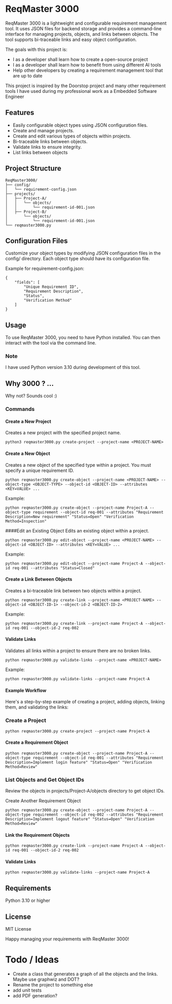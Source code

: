# ReqMaster 3000

ReqMaster 3000 is a lightweight and configurable requirement management tool. It uses JSON files for backend storage and provides a command-line interface for managing projects, objects, and links between objects. The tool supports bi-traceable links and easy object configuration.

The goals with this project is:
 - I as a developer shall learn how to create a open-source project
 - I as a developer shall learn how to benefit from using different AI tools
 - Help other developers by creating a requirement management tool that are up to date

 This project is inspired by the Doorstop project and many other requirement tools I have used during my professional work as a Embedded Software Engineer

## Features

- Easily configurable object types using JSON configuration files.
- Create and manage projects.
- Create and edit various types of objects within projects.
- Bi-traceable links between objects.
- Validate links to ensure integrity.
- List links between objects

## Project Structure

```plaintext
ReqMaster3000/
├── config/
│   └── requirement-config.json
├── projects/
│   ├── Project-A/
│   │   └── objects/
│   │       └── requirement-id-001.json
│   ├── Project-B/
│       └── objects/
│           └── requirement-id-001.json 
└── reqmaster3000.py
```

## Configuration Files
Customize your object types by modifying JSON configuration files in the config/ directory. Each object type should have its configuration file.

Example for requirement-config.json:
```
{
    "fields": [
        "Unique Requirement ID",
        "Requirement Description",
        "Status",
        "Verification Method"
    ]
}
```

## Usage
To use ReqMaster 3000, you need to have Python installed. You can then interact with the tool via the command line.

### Note
I have used Python version 3.10 during development of this tool.

## Why 3000 ? ...

Why not? Sounds cool :)

### Commands
#### Create a New Project
Creates a new project with the specified project name.
```
python3 reqmaster3000.py create-project --project-name <PROJECT-NAME>
```
#### Create a New Object
Creates a new object of the specified type within a project. You must specify a unique requirement ID.
```
python reqmaster3000.py create-object --project-name <PROJECT-NAME> --object-type <OBJECT-TYPE> --object-id <OBJECT-ID> --attributes <KEY=VALUE> ...
```
Example:

```
python reqmaster3000.py create-object --project-name Project-A --object-type requirement --object-id req-001 --attributes "Requirement Description=New requirement" "Status=Open" "Verification Method=Inspection"
```
####Edit an Existing Object
Edits an existing object within a project.

```
python reqmaster3000.py edit-object --project-name <PROJECT-NAME> --object-id <OBJECT-ID> --attributes <KEY=VALUE> ...
```
Example:

```
python reqmaster3000.py edit-object --project-name Project-A --object-id req-001 --attributes "Status=Closed"
```
#### Create a Link Between Objects
Creates a bi-traceable link between two objects within a project.

```
python reqmaster3000.py create-link --project-name <PROJECT-NAME> --object-id <OBJECT-ID-1> --object-id-2 <OBJECT-ID-2>
```
Example:

```
python reqmaster3000.py create-link --project-name Project-A --object-id req-001 --object-id-2 req-002
```
#### Validate Links
Validates all links within a project to ensure there are no broken links.

```
python reqmaster3000.py validate-links --project-name <PROJECT-NAME>
```
Example:

```
python reqmaster3000.py validate-links --project-name Project-A
```
#### Example Workflow
Here's a step-by-step example of creating a project, adding objects, linking them, and validating the links:

### Create a Project

```
python reqmaster3000.py create-project --project-name Project-A
```
#### Create a Requirement Object
```
python reqmaster3000.py create-object --project-name Project-A --object-type requirement --object-id req-001 --attributes "Requirement Description=Implement login feature" "Status=Open" "Verification Method=Review"
```
### List Objects and Get Object IDs

Review the objects in projects/Project-A/objects directory to get object IDs.

Create Another Requirement Object

```
python reqmaster3000.py create-object --project-name Project-A --object-type requirement --object-id req-002 --attributes "Requirement Description=Implement logout feature" "Status=Open" "Verification Method=Review"
```
#### Link the Requirement Objects
```
python reqmaster3000.py create-link --project-name Project-A --object-id req-001 --object-id-2 req-002
```
#### Validate Links

```
python reqmaster3000.py validate-links --project-name Project-A
```
## Requirements
Python 3.10 or higher
## License
MIT License

Happy managing your requirements with ReqMaster 3000!

# Todo / Ideas
- Create a class that generates a graph of all the objects and the links. Maybe use graphwiz and DOT?
- Rename the project to something else
- add unit tests
- add PDF generation?
